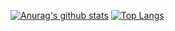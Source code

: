 [![Anurag's github stats](https://github-readme-stats.vercel.app/api?username=ferdyanggara&show_icons=true&theme=gradient)](https://github.com/anuraghazra/github-readme-stats)
[![Top Langs](https://github-readme-stats.vercel.app/api/top-langs/?username=ferdyanggara&layout=compact)](https://github.com/anuraghazra/github-readme-stats)
